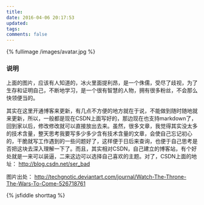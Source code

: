 ```yaml
---
title:
date: 2016-04-06 20:17:53
updated:
tags:
comments: false
---
```

{% fullimage /images/avatar.jpg %}

### 说明
上面的图片，应该有人知道的，冰火里面提利昂，是一个侏儒，受尽了歧视，为了生存和证明自己，不断地学习，是一个很有智慧的人物，拥有很多粉丝，不会那么快领便当的。

其实在这里开通博客来更新，有几点不方便的地方就在于说，不能做到随时随地就来更新，所以，一般都是现在CSDN上面写好的，那边现在也支持markdown了，回到家以后，修改修改就可以直接放出去来。虽然，很多文章，我觉得其实没太多的技术含量，整天思考我要写多少多少含有技术含量的文章，会使自己忘记初心的，干脆就写工作遇到的一些问题好了，这样便于日后来查询，也便于自己思考是否把这块去深入理解一下了。而且，其实相对CSDN，自己建立的博客站，有个好处就是一来可以装逼，二来这边可以选择自己喜欢的主题。对了，CSDN上面的地址：
<http://blog.csdn.net/ser_bad>

图片出处：
<http://techgnotic.deviantart.com/journal/Watch-The-Throne-The-Wars-To-Come-526718761>

{% jsfiddle shorttag   %}
